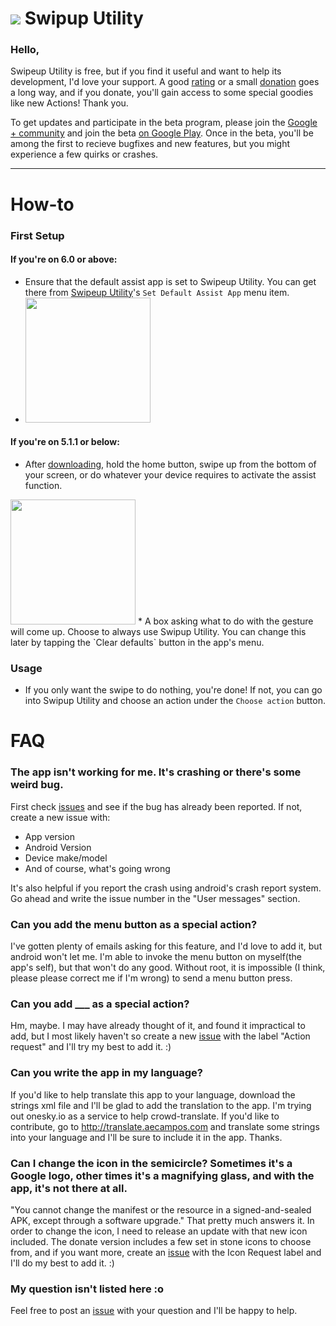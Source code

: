 [![][SmIcon]][PlaystoreLink] Swipup Utility
======================
### Hello,
Swipeup Utility is free, but if you find it useful and want to help its development, I'd love your support. A good [rating][PlaystoreLink] or a small [donation][DonateLink] goes a long way, and if you donate, you'll gain access to some special goodies like new Actions!
Thank you.

To get updates and participate in the beta program, please join the [Google + community][G+community] and join the beta [on Google Play][gplaybetaLink]. Once in the beta, you'll be among the first to recieve bugfixes and new features, but you might experience a few quirks or crashes.

---

# How-to
### First Setup
#### If you're on 6.0 or above:
* Ensure that the default assist app is set to Swipeup Utility. You can get there from [Swipeup Utility][PlaystoreLink]'s `Set Default Assist App` menu item.
* <img src="https://ibin.co/2mPn4wQSAZoY.gif" width="200">
#### If you're on 5.1.1 or below:
* After [downloading][PlaystoreLink], hold the home button, swipe up from the bottom of your screen, or do whatever your device requires to activate the assist function.
<img src="https://ibin.co/2mPnYbOEsjUI.gif" width="200">
* A box asking what to do with the gesture will come up. Choose to always use Swipup Utility. You can change this later by tapping the `Clear defaults` button in the app's menu.

### Usage
* If you only want the swipe to do nothing, you're done! If not, you can go into Swipup Utility and choose an action under the `Choose action` button.


# FAQ




### The app isn't working for me. It's crashing or there's some weird bug.
First check [issues](https://github.com/aecl755/GoogleNowSwipeDisabler/issues) and see if the bug has already
been reported. If not, create a new issue with:

 * App version
 * Android Version
 * Device make/model
 * And of course, what's going wrong

It's also helpful if you report the crash using android's crash report system. Go ahead and write the issue number in the "User messages" section.

### Can you add the menu button as a special action?
I've gotten plenty of emails asking for this feature, and I'd love to add it, but android won't let me. I'm able to invoke the menu button on myself(the app's self), but that won't do any good. Without root, it is impossible (I think, please please correct me if I'm wrong) to send a menu button press.

### Can you add ___ as a special action?
Hm, maybe. I may have already thought of it, and found it impractical to add, but I most likely haven't so create a new [issue](https://github.com/aecl755/GoogleNowSwipeDisabler/issues) with the label "Action request" and I'll try my best to add it. :)


### Can you write the app in my language?
If you'd like to help translate this app to your language, download the strings xml file and I'll be glad to add the translation to the app.
I'm trying out onesky.io as a service to help crowd-translate. If you'd like to contribute, go to http://translate.aecampos.com and translate some strings into your language and I'll be sure to include it in the app. Thanks.

### Can I change the icon in the semicircle? Sometimes it's a Google logo, other times it's a magnifying glass, and with the app, it's not there at all.
"You cannot change the manifest or the resource in a signed-and-sealed APK, except through a software upgrade." That pretty much answers it. In order to change the icon, I need to release an update with that new icon included. The donate version includes a few set in stone icons to choose from, and if you want more, create an [issue](https://github.com/aecl755/GoogleNowSwipeDisabler/issues) with the Icon Request label and I'll do my best to add it. :)


### My question isn't listed here :o
Feel free to post an [issue](https://github.com/aecl755/GoogleNowSwipeDisabler/issues) with your question and I'll be happy to help. 


[PlaystoreLink]: https://play.google.com/store/apps/details?id=com.AdrianCampos.swipeuputility
[Icon]: https://lh6.ggpht.com/FVl8gWwP7R71hNpbvo38rXv8MjbvXPNAQUaERYC9_yYxFfNupj6dzG1h13cZXxZCYLI=w300-rw
[SmIcon]: https://lh6.ggpht.com/FVl8gWwP7R71hNpbvo38rXv8MjbvXPNAQUaERYC9_yYxFfNupj6dzG1h13cZXxZCYLI=w32-rw
[G+community]: https://plus.google.com/communities/101796628081413739274
[DonateLink]: https://play.google.com/store/apps/details?id=com.AdrianCampos.gnsddonate
[gplaybetaLink]: https://play.google.com/apps/testing/com.AdrianCampos.swipeuputility
